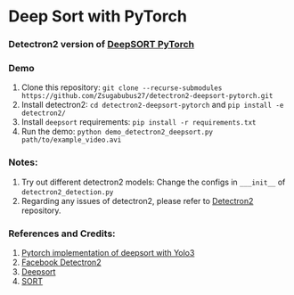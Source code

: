 # Deep Sort with PyTorch 
### Detectron2 version of [DeepSORT PyTorch](https://github.com/ZQPei/deep_sort_pytorch)

### Demo
1. Clone this repository: `git clone --recurse-submodules https://github.com/Zsugabubus27/detectron2-deepsort-pytorch.git`
2. Install detectron2: `cd detectron2-deepsort-pytorch` and `pip install -e detectron2/`
3. Install `deepsort` requirements: `pip install -r requirements.txt`
4. Run the demo: `python demo_detectron2_deepsort.py path/to/example_video.avi`

### Notes:
1. Try out different detectron2 models: Change the configs in `___init__` of `detectron2_detection.py`
2. Regarding any issues of detectron2, please refer to  [Detectron2](https://github.com/facebookresearch/detectron2) repository.

### References and Credits:
1. [Pytorch implementation of deepsort with Yolo3](https://github.com/ZQPei/deep_sort_pytorch)
2. [Facebook Detectron2](https://github.com/facebookresearch/detectron2)
3. [Deepsort](https://github.com/nwojke/deep_sort)
4. [SORT](https://github.com/abewley/sort)
